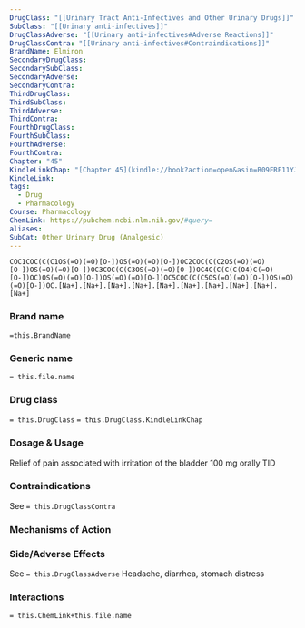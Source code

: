 ```yaml
---
DrugClass: "[[Urinary Tract Anti-Infectives and Other Urinary Drugs]]"
SubClass: "[[Urinary anti-infectives]]"
DrugClassAdverse: "[[Urinary anti-infectives#Adverse Reactions]]"
DrugClassContra: "[[Urinary anti-infectives#Contraindications]]"
BrandName: Elmiron
SecondaryDrugClass: 
SecondarySubClass: 
SecondaryAdverse: 
SecondaryContra: 
ThirdDrugClass: 
ThirdSubClass: 
ThirdAdverse: 
ThirdContra: 
FourthDrugClass: 
FourthSubClass: 
FourthAdverse: 
FourthContra: 
Chapter: "45"
KindleLinkChap: "[Chapter 45](kindle://book?action=open&asin=B09FRF11YJ&location=26138)"
KindleLink: 
tags:
  - Drug
  - Pharmacology
Course: Pharmacology
ChemLink: https://pubchem.ncbi.nlm.nih.gov/#query=
aliases: 
SubCat: Other Urinary Drug (Analgesic)
---
```

```smiles
COC1COC(C(C1OS(=O)(=O)[O-])OS(=O)(=O)[O-])OC2COC(C(C2OS(=O)(=O)[O-])OS(=O)(=O)[O-])OC3COC(C(C3OS(=O)(=O)[O-])OC4C(C(C(C(O4)C(=O)[O-])OC)OS(=O)(=O)[O-])OS(=O)(=O)[O-])OC5COC(C(C5OS(=O)(=O)[O-])OS(=O)(=O)[O-])OC.[Na+].[Na+].[Na+].[Na+].[Na+].[Na+].[Na+].[Na+].[Na+].[Na+]
```

### Brand name
`=this.BrandName`

### Generic name
`= this.file.name`

### Drug class 
`= this.DrugClass`
	`= this.DrugClass.KindleLinkChap`

### Dosage & Usage
Relief of pain associated with irritation of the bladder
100 mg orally TID 

### Contraindications
See `= this.DrugClassContra`

### Mechanisms of Action


### Side/Adverse Effects
See `= this.DrugClassAdverse`
Headache, diarrhea, stomach distress 

### Interactions

`= this.ChemLink+this.file.name`

